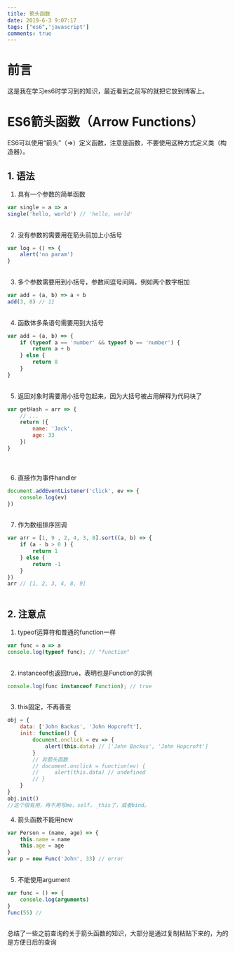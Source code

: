 ```yaml
---
title: 箭头函数
date: 2019-6-3 9:07:17
tags: ["es6",'javascript']
comments: true
---
```


# 前言

这是我在学习es6时学习到的知识，最近看到之前写的就把它放到博客上。


<!--more-->
# ES6箭头函数（Arrow Functions）

ES6可以使用“箭头”（=>）定义函数，注意是函数，不要使用这种方式定义类（构造器）。

 

## 1. 语法

1. 具有一个参数的简单函数

```javascript
var single = a => a
single('hello, world') // 'hello, world'
　　
```

2. 没有参数的需要用在箭头前加上小括号

```javascript
var log = () => {
    alert('no param')
}
　　
```

3. 多个参数需要用到小括号，参数间逗号间隔，例如两个数字相加

```javascript
var add = (a, b) => a + b
add(3, 8) // 11
　　
```

4. 函数体多条语句需要用到大括号

```js
var add = (a, b) => {
    if (typeof a == 'number' && typeof b == 'number') {
        return a + b
    } else {
        return 0
    }
}
　　
```

5. 返回对象时需要用小括号包起来，因为大括号被占用解释为代码块了

```js
var getHash = arr => {
    // ...
    return ({
        name: 'Jack',
        age: 33
    })
}
```


　　

6. 直接作为事件handler

```js
document.addEventListener('click', ev => {
    console.log(ev)
})
　　
```

7. 作为数组排序回调

```js
var arr = [1, 9 , 2, 4, 3, 8].sort((a, b) => {
    if (a - b > 0 ) {
        return 1
    } else {
        return -1
    }
})
arr // [1, 2, 3, 4, 8, 9]
　　
```

##	2. 注意点

1. typeof运算符和普通的function一样

```js
var func = a => a
console.log(typeof func); // "function"
　　
```

2. instanceof也返回true，表明也是Function的实例

```js
console.log(func instanceof Function); // true
　　
```

3. this固定，不再善变

```js
obj = {
    data: ['John Backus', 'John Hopcroft'],
    init: function() {
        document.onclick = ev => {
            alert(this.data) // ['John Backus', 'John Hopcroft']
        }
        // 非箭头函数
        // document.onclick = function(ev) {
        //     alert(this.data) // undefined
        // }
    }
}
obj.init()
//这个很有用，再不用写me，self，_this了，或者bind。
```

 

4. 箭头函数不能用new

```js
var Person = (name, age) => {
    this.name = name
    this.age = age
}
var p = new Func('John', 33) // error
　　
```

5. 不能使用argument

```js
var func = () => {
    console.log(arguments)
}
func(55) //
　　
```

总结了一些之前查询的关于箭头函数的知识，大部分是通过复制粘贴下来的，为的是方便日后的查询
